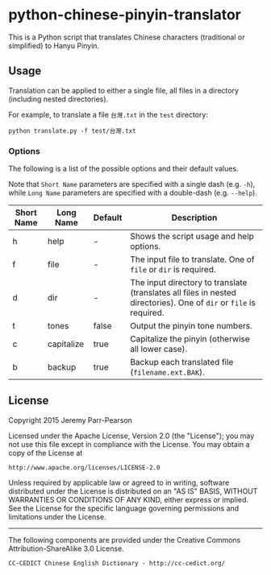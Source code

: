 # python-chinese-pinyin-translator

This is a Python script that translates Chinese characters (traditional or simplified) to Hanyu Pinyin.

## Usage

Translation can be applied to either a single file, all files in a directory (including nested directories).

For example, to translate a file `台灣.txt` in the `test` directory:
```
python translate.py -f test/台灣.txt
```

### Options

The following is a list of the possible options and their default values.

Note that `Short Name` parameters are specified with a single dash (e.g. `-h`), while `Long Name` parameters are specified with a double-dash (e.g. `--help`).

| Short Name | Long Name | Default | Description |
| --- | --- | --- |  --- |
| h | help | - | Shows the script usage and help options. |
| f | file | - | The input file to translate.  One of `file` or `dir` is required. |
| d | dir | - | The input directory to translate (translates all files in nested directories).  One of `dir` or `file` is required. |
| t | tones | false | Output the pinyin tone numbers. |
| c | capitalize | true | Capitalize the pinyin (otherwise all lower case). |
| b | backup | true | Backup each translated file (`filename.ext.BAK`). |

## License

Copyright 2015 Jeremy Parr-Pearson

Licensed under the Apache License, Version 2.0 (the "License");
you may not use this file except in compliance with the License.
You may obtain a copy of the License at

    http://www.apache.org/licenses/LICENSE-2.0

Unless required by applicable law or agreed to in writing, software
distributed under the License is distributed on an "AS IS" BASIS,
WITHOUT WARRANTIES OR CONDITIONS OF ANY KIND, either express or implied.
See the License for the specific language governing permissions and
limitations under the License.

--------------------------------------------------------------------------------

The following components are provided under the Creative Commons Attribution-ShareAlike 3.0 License.

    CC-CEDICT Chinese English Dictionary - http://cc-cedict.org/
